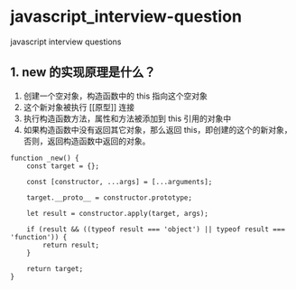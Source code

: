 # javascript_interview-question

javascript interview questions

## 1. new 的实现原理是什么？

1. 创建一个空对象，构造函数中的 this 指向这个空对象
2. 这个新对象被执行 [[原型]] 连接
3. 执行构造函数方法，属性和方法被添加到 this 引用的对象中
4. 如果构造函数中没有返回其它对象，那么返回 this，即创建的这个的新对象，否则，返回构造函数中返回的对象。

```
function _new() {
    const target = {};

    const [constructor, ...args] = [...arguments];

    target.__proto__ = constructor.prototype;

    let result = constructor.apply(target, args);

    if (result && ((typeof result === 'object') || typeof result === 'function')) {
        return result;
    }

    return target;
}
```
